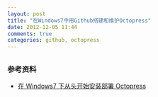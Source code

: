 ```yaml
---
layout: post
title: "在Windows7中用Github搭建和维护Octopress"
date: 2012-12-05 11:44
comments: true
categories: github, octopress
---
```


## 

### 参考资料

* [在 Windows7 下从头开始安装部署 Octopress][post_from_sinosmond]

[post_from_sinosmond]: http://sinosmond.github.com/blog/2012/03/12/install-and-deploy-octopress-to-github-on-windows7-from-scratch/ "在 Windows7 下从头开始安装部署 Octopress"